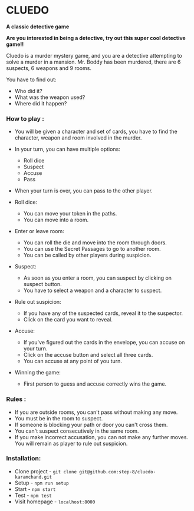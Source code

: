 # CLUEDO

**A classic detective game**


**Are you interested in being a detective, try out this super cool detective game!!**

Cluedo is a murder mystery game, and you are a detective attempting to solve a murder in a mansion.
Mr. Boddy has been murdered, there are 6 suspects, 6 weapons and 9 rooms.

You have to find out:
* Who did it?
* What was the weapon used?
* Where did it happen?

### How to play :


* You will be given a character and set of cards, you have to find the character, weapon and room involved in the murder.

* In your turn, you can have multiple options:
  * Roll dice
  * Suspect
  * Accuse
  * Pass

* When your turn is over, you can pass to the other player.

* Roll dice:
  * You can move your token in the paths.
  * You can move into a room.

* Enter or leave room:
  * You can roll the die and move into the room through doors.
  * You can use the Secret Passages to go to another room.
  * You can be called by other players during suspicion.

* Suspect:
  * As soon as you enter a room, you can suspect by clicking on suspect button.
  * You have to select a weapon and a character to suspect.

* Rule out suspicion:
  * If you have any of the suspected cards, reveal it to the suspector.
  * Click on the card you want to reveal.

* Accuse:
  * If you've figured out the cards in the envelope, you can accuse on your turn.
  * Click on the accuse button and select all three cards.
  * You can accuse at any point of you turn.

* Winning the game:
  * First person to guess and accuse correctly wins the game.

### Rules :

* If you are outside rooms, you can't pass without making any move.
* You must be in the room to suspect.
* If someone is blocking your path or door you can't cross them.
* You can't suspect consecutively in the same room.
* If you make incorrect accusation, you can not make any further moves. You will remain as player to rule out suspicion.
 

### Installation:

  * Clone project - `git clone git@github.com:step-8/cluedo-karamchand.git`
  * Setup - `npm run setup`
  * Start - `npm start`
  * Test - `npm test`
  * Visit homepage - `localhost:8000`
